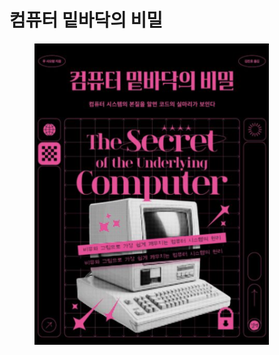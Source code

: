 # 컴퓨터 밑바닥의 비밀

<figure><img src="../.gitbook/assets/image (5).png" alt="" width="375"><figcaption></figcaption></figure>

